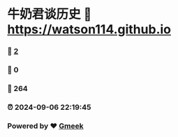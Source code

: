 # 牛奶君谈历史 :link: https://watson114.github.io 
### :page_facing_up: [2](https://watson114.github.io/tag.html) 
### :speech_balloon: 0 
### :hibiscus: 264 
### :alarm_clock: 2024-09-06 22:19:45 
### Powered by :heart: [Gmeek](https://github.com/Meekdai/Gmeek)
